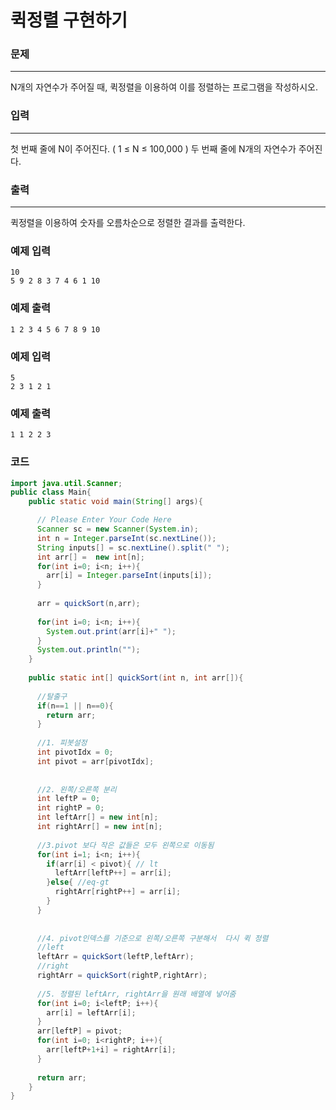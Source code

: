 # 퀵정렬 구현하기

### 문제

----------

N개의 자연수가 주어질 때, 퀵정렬을 이용하여 이를 정렬하는 프로그램을 작성하시오.

### 입력

----------

첫 번째 줄에 N이 주어진다. ( 1 ≤ N ≤ 100,000 ) 두 번째 줄에 N개의 자연수가 주어진다.

### 출력

----------

퀵정렬을 이용하여 숫자를 오름차순으로 정렬한 결과를 출력한다.

### 예제 입력

```
10
5 9 2 8 3 7 4 6 1 10
```

### 예제 출력

```
1 2 3 4 5 6 7 8 9 10
```

### 예제 입력

```
5
2 3 1 2 1
```

### 예제 출력

```
1 1 2 2 3
```


### 코드

```java
import java.util.Scanner;
public class Main{
    public static void main(String[] args){

      // Please Enter Your Code Here
      Scanner sc = new Scanner(System.in);
      int n = Integer.parseInt(sc.nextLine());
      String inputs[] = sc.nextLine().split(" ");
      int arr[] =  new int[n];
      for(int i=0; i<n; i++){
        arr[i] = Integer.parseInt(inputs[i]);
      }
      
      arr = quickSort(n,arr);
      
      for(int i=0; i<n; i++){
        System.out.print(arr[i]+" ");
      }
      System.out.println("");
    }
    
    public static int[] quickSort(int n, int arr[]){
      
      //탈출구
      if(n==1 || n==0){
        return arr; 
      }
      
      //1. 피봇설정
      int pivotIdx = 0;
      int pivot = arr[pivotIdx];
      
      
      //2. 왼쪽/오른쪽 분리
      int leftP = 0;
      int rightP = 0;
      int leftArr[] = new int[n];
      int rightArr[] = new int[n];
      
      //3.pivot 보다 작은 값들은 모두 왼쪽으로 이동됨
      for(int i=1; i<n; i++){
        if(arr[i] < pivot){ // lt
          leftArr[leftP++] = arr[i];
        }else{ //eq-gt
          rightArr[rightP++] = arr[i];
        }
      }
      
      
      //4. pivot인덱스를 기준으로 왼쪽/오른쪽 구분해서  다시 퀵 정렬
      //left
      leftArr = quickSort(leftP,leftArr);
      //right
      rightArr = quickSort(rightP,rightArr);
      
      //5. 정렬된 leftArr, rightArr을 원래 배열에 넣어줌
      for(int i=0; i<leftP; i++){
        arr[i] = leftArr[i];
      }
      arr[leftP] = pivot;
      for(int i=0; i<rightP; i++){
        arr[leftP+1+i] = rightArr[i];
      }
      
      return arr;
    }
}
```